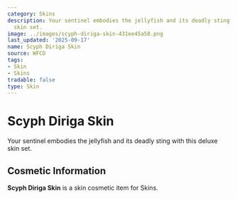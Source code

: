 ```yaml
---
category: Skins
description: Your sentinel embodies the jellyfish and its deadly sting with this deluxe
  skin set.
image: ../images/scyph-diriga-skin-431ee45a58.png
last_updated: '2025-09-17'
name: Scyph Diriga Skin
source: WFCD
tags:
- Skin
- Skins
tradable: false
type: Skin
---
```


# Scyph Diriga Skin

Your sentinel embodies the jellyfish and its deadly sting with this deluxe skin set.

## Cosmetic Information

**Scyph Diriga Skin** is a skin cosmetic item for Skins.

